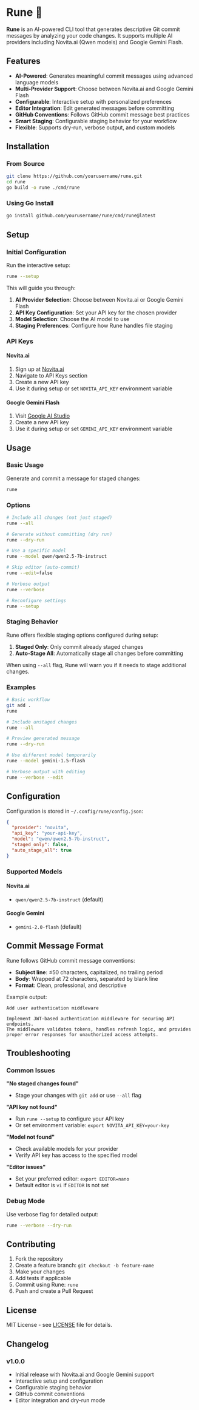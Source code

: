 # Rune 🚀

**Rune** is an AI-powered CLI tool that generates descriptive Git commit messages by analyzing your code changes. It supports multiple AI providers including Novita.ai (Qwen models) and Google Gemini Flash.

## Features

- **AI-Powered**: Generates meaningful commit messages using advanced language models
- **Multi-Provider Support**: Choose between Novita.ai and Google Gemini Flash
- **Configurable**: Interactive setup with personalized preferences
- **Editor Integration**: Edit generated messages before committing
- **GitHub Conventions**: Follows GitHub commit message best practices
- **Smart Staging**: Configurable staging behavior for your workflow
- **Flexible**: Supports dry-run, verbose output, and custom models

## Installation

### From Source

```bash
git clone https://github.com/yourusername/rune.git
cd rune
go build -o rune ./cmd/rune
```

### Using Go Install

```bash
go install github.com/yourusername/rune/cmd/rune@latest
```

## Setup

### Initial Configuration

Run the interactive setup:

```bash
rune --setup
```

This will guide you through:

1. **AI Provider Selection**: Choose between Novita.ai or Google Gemini Flash
2. **API Key Configuration**: Set your API key for the chosen provider
3. **Model Selection**: Choose the AI model to use
4. **Staging Preferences**: Configure how Rune handles file staging

### API Keys

#### Novita.ai
1. Sign up at [Novita.ai](https://novita.ai)
2. Navigate to API Keys section
3. Create a new API key
4. Use it during setup or set `NOVITA_API_KEY` environment variable

#### Google Gemini Flash
1. Visit [Google AI Studio](https://makersuite.google.com/app/apikey)
2. Create a new API key
3. Use it during setup or set `GEMINI_API_KEY` environment variable

## Usage

### Basic Usage

Generate and commit a message for staged changes:

```bash
rune
```

### Options

```bash
# Include all changes (not just staged)
rune --all

# Generate without committing (dry run)
rune --dry-run

# Use a specific model
rune --model qwen/qwen2.5-7b-instruct

# Skip editor (auto-commit)
rune --edit=false

# Verbose output
rune --verbose

# Reconfigure settings
rune --setup
```

### Staging Behavior

Rune offers flexible staging options configured during setup:

1. **Staged Only**: Only commit already staged changes
2. **Auto-Stage All**: Automatically stage all changes before committing

When using `--all` flag, Rune will warn you if it needs to stage additional changes.

### Examples

```bash
# Basic workflow
git add .
rune

# Include unstaged changes
rune --all

# Preview generated message
rune --dry-run

# Use different model temporarily
rune --model gemini-1.5-flash

# Verbose output with editing
rune --verbose --edit
```

## Configuration

Configuration is stored in `~/.config/rune/config.json`:

```json
{
  "provider": "novita",
  "api_key": "your-api-key",
  "model": "qwen/qwen2.5-7b-instruct",
  "staged_only": false,
  "auto_stage_all": true
}
```

### Supported Models

#### Novita.ai
- `qwen/qwen2.5-7b-instruct` (default)

#### Google Gemini
- `gemini-2.0-flash` (default)

## Commit Message Format

Rune follows GitHub commit message conventions:

- **Subject line**: ≤50 characters, capitalized, no trailing period
- **Body**: Wrapped at 72 characters, separated by blank line
- **Format**: Clean, professional, and descriptive

Example output:
```
Add user authentication middleware

Implement JWT-based authentication middleware for securing API endpoints.
The middleware validates tokens, handles refresh logic, and provides
proper error responses for unauthorized access attempts.
```

## Troubleshooting

### Common Issues

**"No staged changes found"**
- Stage your changes with `git add` or use `--all` flag

**"API key not found"**
- Run `rune --setup` to configure your API key
- Or set environment variable: `export NOVITA_API_KEY=your-key`

**"Model not found"**
- Check available models for your provider
- Verify API key has access to the specified model

**"Editor issues"**
- Set your preferred editor: `export EDITOR=nano`
- Default editor is `vi` if `EDITOR` is not set

### Debug Mode

Use verbose flag for detailed output:

```bash
rune --verbose --dry-run
```

## Contributing

1. Fork the repository
2. Create a feature branch: `git checkout -b feature-name`
3. Make your changes
4. Add tests if applicable
5. Commit using Rune: `rune`
6. Push and create a Pull Request

## License

MIT License - see [LICENSE](LICENSE) file for details.

## Changelog

### v1.0.0
- Initial release with Novita.ai and Google Gemini support
- Interactive setup and configuration
- Configurable staging behavior
- GitHub commit conventions
- Editor integration and dry-run mode 